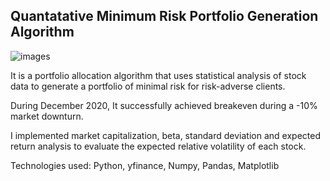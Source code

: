 ## Quantatative Minimum Risk Portfolio Generation Algorithm

![images](https://user-images.githubusercontent.com/97857205/158243696-6ef56e10-c610-44bf-92c9-e88f845da070.jpg)

It is a portfolio allocation algorithm that uses statistical analysis of stock data to generate a portfolio of minimal risk for risk-adverse clients.

During December 2020, It successfully achieved breakeven during a -10% market downturn.

I implemented market capitalization, beta, standard deviation and expected return analysis to evaluate the expected relative volatility of each stock.

Technologies used: Python, yfinance, Numpy, Pandas, Matplotlib


